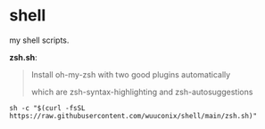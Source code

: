 # shell

my shell scripts.

**zsh.sh**:

> Install oh-my-zsh with two good plugins automatically
>
> which are zsh-syntax-highlighting and zsh-autosuggestions

```
sh -c "$(curl -fsSL https://raw.githubusercontent.com/wuuconix/shell/main/zsh.sh)"
```
